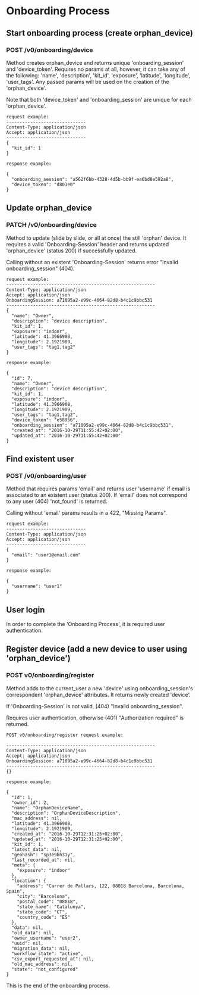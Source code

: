 # Onboarding Process

## Start onboarding process (create orphan_device)

### POST /v0/onboarding/device

Method creates orphan_device and returns unique 'onboarding_session' and 'device_token'.
Requires no params at all, however, it can take any of the following: 'name', 'description', 'kit_id', 'exposure', 'latitude', 'longitude', 'user_tags'. Any passed params will be used on the creation of the 'orphan_device'.

Note that both 'device_token' and 'onboarding_session' are unique for each 'orphan_device'.
```
request example:
------------------------------
Content-Type: application/json
Accept: application/json
------------------------------
{
  "kit_id": 1
}
```

```
response example:

{
  "onboarding_session": "a562f6bb-4328-4d5b-bb9f-ea6bd8e592a8",
  "device_token": "d803e0"
}
```

## Update orphan_device

### PATCH /v0/onboarding/device

Method to update (slide by slide, or all at once) the still 'orphan' device.
It requires a valid 'Onboarding-Session' header and returns updated 'orphan_device' (status 200) if successfully updated.

Calling without an existent 'Onboarding-Session' returns error "Invalid onboarding_session" (404).
```
request example:
--------------------------------------------------------
Content-Type: application/json
Accept: application/json
OnboardingSession: a71095a2-e99c-4664-82d8-b4c1c9bbc531
--------------------------------------------------------
{
  "name": "Owner",
  "description": "device description",
  "kit_id": 1,
  "exposure": "indoor",
  "latitude": 41.3966908,
  "longitude": 2.1921909,
  "user_tags": "tag1,tag2"
}
```

```
response example:

{
  "id": 7,
  "name": "Owner",
  "description": "device description",
  "kit_id": 1,
  "exposure": "indoor",
  "latitude": 41.3966908,
  "longitude": 2.1921909,
  "user_tags": "tag1,tag2",
  "device_token": "e58956",
  "onboarding_session": "a71095a2-e99c-4664-82d8-b4c1c9bbc531",
  "created_at": "2016-10-29T11:55:42+02:00",
  "updated_at": "2016-10-29T11:55:42+02:00"
}
```

## Find existent user

### POST /v0/onboarding/user

Method that requires params 'email' and returns user 'username' if email is associated to an existent user (status 200).
If 'email' does not correspond to any user (404) 'not_found' is returned.

Calling without 'email' params results in a 422, "Missing Params".
```
request example:
------------------------------
Content-Type: application/json
Accept: application/json
------------------------------
{
  "email": "user1@email.com"
}
```

```
response example:

{
  "username": "user1"
}
```

## User login

In order to complete the 'Onboarding Process', it is required user authentication.

## Register device (add a new device to user using 'orphan_device')

### POST v0/onboarding/register

Method adds to the current_user a new 'device' using onboarding_session's correspondent 'orphan_device' attributes. It returns newly created 'device'.

If 'Onboarding-Session' is not valid, (404) "Invalid onboarding_session".

Requires user authentication, otherwise (401) "Authorization required" is returned.

```
POST v0/onboarding/register request example:

--------------------------------------------------------
Content-Type: application/json
Accept: application/json
OnboardingSession: a71095a2-e99c-4664-82d8-b4c1c9bbc531
--------------------------------------------------------
{}

```

```
response example:

{
  "id": 1,
  "owner_id": 2,
  "name": "OrphanDeviceName",
  "description": "OrphanDeviceDescription",
  "mac_address": nil,
  "latitude": 41.3966908,
  "longitude": 2.1921909,
  "created_at": "2016-10-29T12:31:25+02:00",
  "updated_at": "2016-10-29T12:31:25+02:00",
  "kit_id": 1,
  "latest_data": nil,
  "geohash": "sp3e9bh31y",
  "last_recorded_at": nil,
  "meta": {
    "exposure": "indoor"
  },
  "location": {
    "address": "Carrer de Pallars, 122, 08018 Barcelona, Barcelona, Spain",
    "city": "Barcelona",
    "postal_code": "08018",
    "state_name": "Catalunya",
    "state_code": "CT",
    "country_code": "ES"
  },
  "data": nil,
  "old_data": nil,
  "owner_username": "user2",
  "uuid": nil,
  "migration_data": nil,
  "workflow_state": "active",
  "csv_export_requested_at": nil,
  "old_mac_address": nil,
  "state": "not_configured"
}
```
This is the end of the onboarding process.
